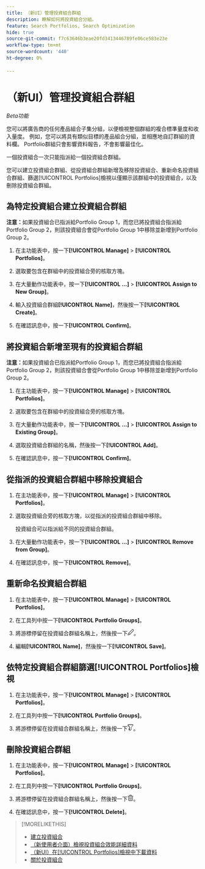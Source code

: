 ```yaml
---
title: （新UI）管理投資組合群組
description: 瞭解如何將投資組合分組。
feature: Search Portfolios, Search Optimization
hide: true
source-git-commit: f7c63646b3eae20fd3413446789fe06ce583e23e
workflow-type: tm+mt
source-wordcount: '440'
ht-degree: 0%

---
```


# （新UI）管理投資組合群組

*Beta功能*

您可以將廣告商的任何產品組合子集分組，以便檢視整個群組的複合標準量度和收入量度。 例如，您可以將具有類似目標的產品組合分組，並相應地自訂群組的資料欄。 Portfolio群組只會影響資料報告，不會影響最佳化。

一個投資組合一次只能指派給一個投資組合群組。

您可以建立投資組合群組、從投資組合群組新增及移除投資組合、重新命名投資組合群組、篩選[!UICONTROL Portfolios]檢視以僅顯示該群組中的投資組合，以及刪除投資組合群組。

## 為特定投資組合建立投資組合群組

**注意：**&#x200B;如果投資組合已指派給Portfolio Group 1，而您已將投資組合指派給Portfolio Group 2，則該投資組合會從Portfolio Group 1中移除並新增到Portfolio Group 2。

1. 在主功能表中，按一下&#x200B;**[!UICONTROL Manage]** > **[!UICONTROL Portfolios]**。

1. 選取要包含在群組中的投資組合旁的核取方塊。

1. 在大量動作功能表中，按一下&#x200B;**[!UICONTROL ...]** > **[!UICONTROL Assign to New Group]**。

1. 輸入投資組合群組&#x200B;**[!UICONTROL Name]**，然後按一下&#x200B;**[!UICONTROL Create]**。

1. 在確認訊息中，按一下&#x200B;**[!UICONTROL Confirm]**。

## 將投資組合新增至現有的投資組合群組

**注意：**&#x200B;如果投資組合已指派給Portfolio Group 1，而您已將投資組合指派給Portfolio Group 2，則該投資組合會從Portfolio Group 1中移除並新增到Portfolio Group 2。

1. 在主功能表中，按一下&#x200B;**[!UICONTROL Manage]** > **[!UICONTROL Portfolios]**。

1. 選取要包含在群組中的投資組合旁的核取方塊。

1. 在大量動作功能表中，按一下&#x200B;**[!UICONTROL ...]** > **[!UICONTROL Assign to Existing Group]**。

1. 選取投資組合群組的名稱，然後按一下&#x200B;**[!UICONTROL Add]**。

1. 在確認訊息中，按一下&#x200B;**[!UICONTROL Confirm]**。

## 從指派的投資組合群組中移除投資組合

1. 在主功能表中，按一下&#x200B;**[!UICONTROL Manage]** > **[!UICONTROL Portfolios]**。

1. 選取投資組合旁的核取方塊，以從指派的投資組合群組中移除。

   投資組合可以指派給不同的投資組合群組。

1. 在大量動作功能表中，按一下&#x200B;**[!UICONTROL ...]** > **[!UICONTROL Remove from Group]**。

1. 在確認訊息中，按一下&#x200B;**[!UICONTROL Remove]**。

## 重新命名投資組合群組

1. 在主功能表中，按一下&#x200B;**[!UICONTROL Manage]** > **[!UICONTROL Portfolios]**。

1. 在工具列中按一下&#x200B;**[!UICONTROL Portfolio Groups]**。

1. 將游標停留在投資組合群組名稱上，然後按一下![重新命名Portfolio群組](/help/search-social-commerce/assets/edit-new.png "重新命名Portfolio群組")。

1. 編輯&#x200B;**[!UICONTROL Name]**，然後按一下&#x200B;**[!UICONTROL Save]**。

## 依特定投資組合群組篩選[!UICONTROL Portfolios]檢視

1. 在主功能表中，按一下&#x200B;**[!UICONTROL Manage]** > **[!UICONTROL Portfolios]**。

1. 在工具列中按一下&#x200B;**[!UICONTROL Portfolio Groups]**。

1. 將游標停留在投資組合群組名稱上，然後按一下![依Portfolio群組篩選](/help/search-social-commerce/assets/filter-new.png "依Portfolio群組篩選")。

## 刪除投資組合群組

1. 在主功能表中，按一下&#x200B;**[!UICONTROL Manage]** > **[!UICONTROL Portfolios]**。

1. 在工具列中按一下&#x200B;**[!UICONTROL Portfolio Groups]**。

1. 將游標停留在投資組合群組名稱上，然後按一下![刪除Portfolio群組](/help/search-social-commerce/assets/delete-new.png "刪除Portfolio群組")。

1. 在確認訊息中，按一下&#x200B;**[!UICONTROL Delete]**。

>[!MORELIKETHIS]
>
>* [建立投資組合](portfolio-create.md)
>* [（新使用者介面）檢視投資組合效能詳細資料](portfolio-details.md)
>* [ （新UI）在[!UICONTROL Portfolios]檢視中下載資料](portfolio-view-report.md)
>* [關於投資組合](portfolio-about.md)
